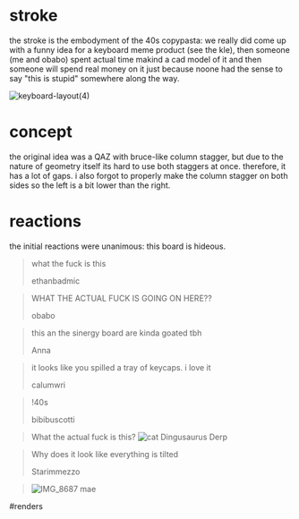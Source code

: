 # stroke
the stroke is the embodyment of the 40s copypasta: we really did come up with a funny idea for a keyboard meme product (see the kle), then someone (me and obabo) spent actual time makind a cad model of it and then someone will spend real money on it just because noone had the sense to say "this is stupid" somewhere along the way.

![keyboard-layout(4)](https://github.com/tobiKaboom/stroke/assets/157970333/55f024e7-1916-4273-bdc9-bcefab88b34a)
# concept
the original idea was a QAZ with bruce-like column stagger, but due to the nature of geometry itself its hard to use both staggers at once. therefore, it has a lot of gaps.
i also forgot to properly make the column stagger on both sides so the left is a bit lower than the right.
# reactions
the initial reactions were unanimous: this board is hideous.

> what the fuck is this
> 
> ethanbadmic

> WHAT THE ACTUAL FUCK IS GOING ON HERE??
>
> obabo

> this an the sinergy board are kinda goated tbh
>
> Anna

> it looks like you spilled a tray of keycaps. i love it
>
> calumwri

> !40s
>
> bibibuscotti

> What the actual fuck is this?
> ![cat](https://cdn.discordapp.com/attachments/527180441950617615/1255620396154093751/FsjbfYtaYAAfr-E.JPEG?ex=667e73de&is=667d225e&hm=f5a523f9b768b0a8f7fbe9847dba96479776ee7e2dfa1c37b344bb8e9b9fd95e&)
> Dingusaurus Derp

> Why does it look like everything is tilted
>
> Starimmezzo


> ![IMG_8687](https://github.com/tobiKaboom/stroke/assets/157970333/89d939f1-97bd-4168-99ad-64d653809d8a)
> mae

#renders
